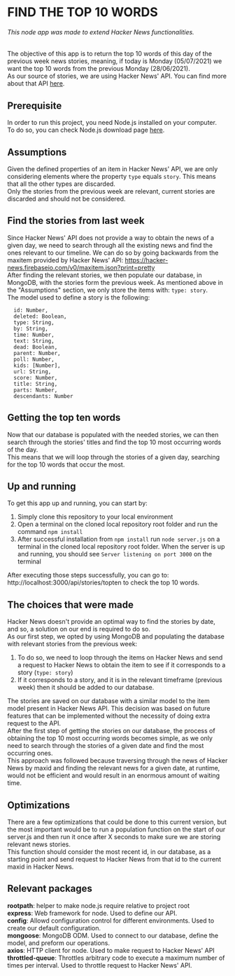 # FIND THE TOP 10 WORDS
###### This node app was made to extend Hacker News functionalities.<br/>
The objective of this app is to return the top 10 words of this day of the previous week news stories, meaning, if today is Monday (05/07/2021) we want the top 10 words from the previous Monday (28/06/2021).<br/>
As our source of stories, we are using Hacker News' API. You can find more about that API [here](https://github.com/HackerNews/API#readme/).</br>
## Prerequisite
In order to run this project, you need Node.js installed on your computer.</br>
To do so, you can check Node.js download page [here](https://nodejs.org/en/download/).
## Assumptions
Given the defined properties of an item in Hacker News' API, we are only considering elements where the property ```type``` equals ```story```. This means that all the other types are discarded.</br>
Only the stories from the previous week are relevant, current stories are discarded and should not be considered.</br>
## Find the stories from last week
Since Hacker News' API does not provide a way to obtain the news of a given day, we need to search through all the existing news and find the ones relevant to our timeline. We can do so by going backwards from the maxitem provided by Hacker News' API:
https://hacker-news.firebaseio.com/v0/maxitem.json?print=pretty<br/>
After finding the relevant stories, we then populate our database, in MongoDB, with the stories form the previous week. As mentioned above in the "Assumptions" section, we only store the items with: ```type: story```.</br>
The model used to define a story is the following:
```
  id: Number,
  deleted: Boolean,
  type: String,
  by: String,
  time: Number,
  text: String,
  dead: Boolean,
  parent: Number,
  poll: Number,
  kids: [Number],
  url: String,
  score: Number,
  title: String,
  parts: Number,
  descendants: Number
```
## Getting the top ten words
Now that our database is populated with the needed stories, we can then search through the stories' titles and find the top 10 most occurring words of the day.<br/>
This means that we will loop through the stories of a given day, searching for the top 10 words that occur the most.</br>

## Up and running
To get this app up and running, you can start by:
  1. Simply clone this repository to your local environment
  2. Open a terminal on the cloned local repository root folder and run the command ```npm install```
  3. After successful installation from ```npm install``` run ```node server.js``` on a terminal in the cloned local repository root folder. When the server is up and running, you should see ```Server listening on port 3000``` on the terminal
 
After executing those steps successfully, you can go to: http://localhost:3000/api/stories/topten to check the top 10 words.

## The choices that were made
Hacker News doesn't provide an optimal way to find the stories by date, and so, a solution on our end is required to do so.</br>
As our first step, we opted by using MongoDB and populating the database with relevant stories from the previous week:</br>
 1. To do so, we need to loop through the items on Hacker News and send a request to Hacker News to obtain the item to see if it corresponds to a story (```type: story```)
 2. If it corresponds to a story, and it is in the relevant timeframe (previous week) then it should be added to our database.</br>

The stories are saved on our database with a similar model to the item model present in Hacker News API. This decision was based on future features that can be implemented without the necessity of doing extra request to the API.</br>
After the first step of getting the stories on our database, the process of obtaining the top 10 most occurring words becomes simple, as we only need to search through the stories of a given date and find the most occurring ones.</br>
This approach was followed because traversing through the news of Hacker News by maxid and finding the relevant news for a given date, at runtime, would not be efficient and would result in an enormous amount of waiting time.</br>

## Optimizations
There are a few optimizations that could be done to this current version, but the most important would be to run a population function on the start of our server.js and then run it once after X seconds to make sure we are storing relevant news stories.</br>
This function should consider the most recent id, in our database, as a starting point and send request to Hacker News from that id to the current maxid in Hacker News.
  
## Relevant packages
**rootpath**: helper to make node.js require relative to project root</br>
**express**: Web framework for node. Used to define our API.</br>
**config**: Allowd configuration control for different environments. Used to create our default configuration.</br>
**mongoose**: MongoDB ODM. Used to connect to our database, define the model, and preform our operations.</br>
**axios**: HTTP client for node. Used to make request to Hacker News' API</br>
**throttled-queue**: Throttles arbitrary code to execute a maximum number of times per interval. Used to throttle request to Hacker News' API.<br>
